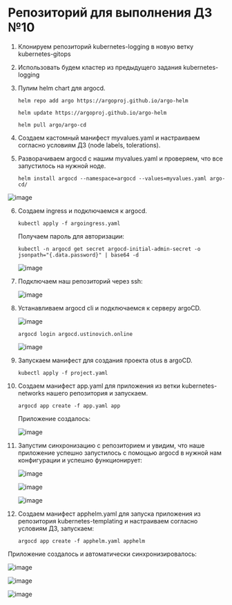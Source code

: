 
# Репозиторий для выполнения ДЗ №10
1. Клонируем репозиторий kubernetes-logging в новую ветку kubernetes-gitops

2. Использовать будем кластер из предыдущего задания kubernetes-logging 
   
3. Пулим helm chart для argocd.
   
   `helm repo add argo https://argoproj.github.io/argo-helm`

   `helm update https://argoproj.github.io/argo-helm`

   `helm pull argo/argo-cd`

4. Создаем кастомный манифест myvalues.yaml и настраиваем согласно условиям ДЗ (node labels, tolerations).
   
5. Разворачиваем argocd с нашим myvalues.yaml и проверяем, что все запустилось на нужной ноде.

   `helm install argocd --namespace=argocd --values=myvalues.yaml argo-cd/`
   
  ![image](https://github.com/Kuber-2024-04OTUS/hyperique_repo/assets/90676858/5dda6ce5-4d0c-4e3a-ae57-e557ad9f2578)


6. Создаем ingress и подключаемся к argocd.

   `kubectl apply -f argoingress.yaml`

   Получаем пароль для авторизации:
   
   `kubectl -n argocd get secret argocd-initial-admin-secret -o jsonpath="{.data.password}" | base64 -d`

   ![image](https://github.com/Kuber-2024-04OTUS/hyperique_repo/assets/90676858/02f9e1a3-5015-456f-a76f-9b83bdc880bb)


7.  Подключаем наш репозиторий через ssh:

    ![image](https://github.com/Kuber-2024-04OTUS/hyperique_repo/assets/90676858/3cfcc092-71b3-426d-a04f-0ef177b25d14)

8. Устанавливаем argocd cli и подключаемся к серверу argoCD.

   ![image](https://github.com/Kuber-2024-04OTUS/hyperique_repo/assets/90676858/5753714b-067d-44ee-ba12-2f208e3db408)

   `argocd login argocd.ustinovich.online`

   ![image](https://github.com/Kuber-2024-04OTUS/hyperique_repo/assets/90676858/d3a89280-882b-47d6-a7f0-899ca099c6b7)

9. Запускаем манифест для создания проекта otus в argoCD.

    `kubectl apply -f project.yaml`

   
10. Создаем манифест app.yaml для приложения из ветки kubernetes-networks нашего репозитория и запускаем.

    `argocd app create -f app.yaml app`

    Приложение создалось:

    ![image](https://github.com/Kuber-2024-04OTUS/hyperique_repo/assets/90676858/c95dfcaf-5aa4-4ed9-954d-1db3b299a86b)


11. Запустим синхронизацию с репозиторием и увидим, что наше приложение успешно запустилось с помощью argocd в нужной нам конфигурации и успешно функционирует:

    ![image](https://github.com/Kuber-2024-04OTUS/hyperique_repo/assets/90676858/cb299677-55cf-42a0-9d57-333511e0da83)

    ![image](https://github.com/Kuber-2024-04OTUS/hyperique_repo/assets/90676858/47fe0c3b-6420-476d-8c14-794d5530c4a9)

    ![image](https://github.com/Kuber-2024-04OTUS/hyperique_repo/assets/90676858/5c7f4e5c-e66e-4c70-890b-33ec475f94dd)


12. Создаем манифест apphelm.yaml для запуска приложения из репозитория kubernetes-templating и настраиваем согласно условиям ДЗ, запускаем:

    `argocd app create -f apphelm.yaml apphelm`

   Приложение создалось и автоматически синхронизировалось:

   ![image](https://github.com/Kuber-2024-04OTUS/hyperique_repo/assets/90676858/1ae7b490-acaf-4992-bc93-31a8eda6e9db)

   ![image](https://github.com/Kuber-2024-04OTUS/hyperique_repo/assets/90676858/e76952da-15cf-47c4-bba1-bd157cb93455)

   ![image](https://github.com/Kuber-2024-04OTUS/hyperique_repo/assets/90676858/d37c126d-466b-4570-b74a-08e534528424)





